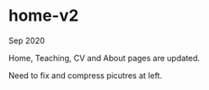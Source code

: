 # home-v2
Sep 2020

Home, Teaching, CV and About pages are updated.

Need to fix and compress picutres at left.